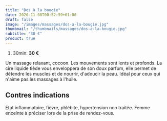 ```yaml
---
title: "Dos à la bougie"
date: 2020-11-08T00:52:59+01:00
draft: false
image: "/images/massages/dos-a-la-bougie.jpg"
thumbnail: "/thumbnails/massages/dos-a-la-bougie.jpg"
subtitle: "30 €"
product: true
---
```


1. 30min: __30 €__

Un massage relaxant, cocoon.
Les mouvements sont lents et profonds.
La cire liquide tiède vous enveloppera de son doux parfum, elle permet de détendre les muscles et de nourrir, d'adoucir la peau.
Idéal pour ceux qui n'aime pas les massages à l'huile.


## Contres indications

État inflammatoire, fièvre, phlébite, hypertension non traitée.
Femme enceinte à préciser lors de la prise de rendez-vous.